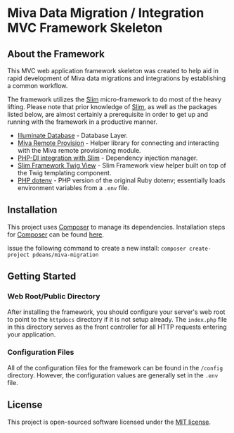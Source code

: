 # Miva Data Migration / Integration MVC Framework Skeleton

## About the Framework

This MVC web application framework skeleton was created to help aid in rapid development of Miva data migrations and integrations by establishing a common workflow.

The framework utilizes the [Slim](https://www.slimframework.com/) micro-framework to do most of the heavy lifting. Please note that prior knowledge of [Slim](https://www.slimframework.com/), as well as the packages listed below, are almost certainly a prerequisite in order to get up and running with the framework in a productive manner.

- [Illuminate Database](https://github.com/illuminate/database) - Database Layer.
- [Miva Remote Provision](https://github.com/pdeans/miva-provision) - Helper library for connecting and interacting with the Miva remote provisioning module.
- [PHP-DI integration with Slim](http://php-di.org/doc/frameworks/slim.html) - Dependency injection manager.
- [Slim Framework Twig View](https://github.com/slimphp/Twig-View) - Slim Framework view helper built on top of the Twig templating component.
- [PHP dotenv](https://github.com/vlucas/phpdotenv) - PHP version of the original Ruby dotenv; essentially loads environment variables from a `.env` file.

## Installation

This project uses [Composer](https://getcomposer.org/) to manage its dependencies. Installation steps for [Composer](https://getcomposer.org/) can be found [here](https://getcomposer.org/doc/00-intro.md#installation-linux-unix-osx).

Issue the following command to create a new install:
`composer create-project pdeans/miva-migration`

## Getting Started

### Web Root/Public Directory

After installing the framework, you should configure your server's web root to point to the `httpdocs` directory if it is not setup already. The `index.php` file in this directory serves as the front controller for all HTTP requests entering your application.

### Configuration Files

All of the configuration files for the framework can be found in the `/config` directory. However, the configuration values are generally set in the `.env` file.

## License

This project is open-sourced software licensed under the [MIT license](http://opensource.org/licenses/MIT).